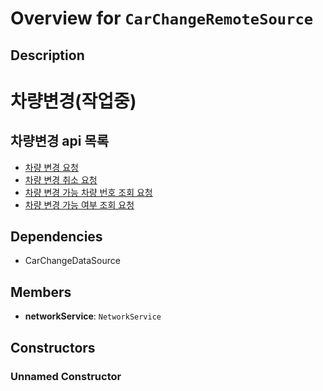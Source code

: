# Overview for `CarChangeRemoteSource`

## Description

# 차량변경(작업중)
 ## 차량변경 api 목록
 - [차량 변경 요청](./methods/submitCarChangeRequest.md)
 - [차량 변경 취소 요청](./methods/submitCarChangeCancelRequest.md)
 - [차량 변경 가능 차량 번호 조회 요청](./methods/getAvailableCarNumbers.md)
 - [차량 변경 가능 여부 조회 요청](./methods/checkCarNumberAvailability.md)

## Dependencies

- CarChangeDataSource

## Members

- **networkService**: `NetworkService`
## Constructors

### Unnamed Constructor


